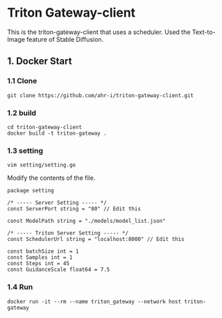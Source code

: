# Triton Gateway-client
This is the triton-gateway-client that uses a scheduler.
Used the Text-to-Image feature of Stable Diffusion.   

## 1. Docker Start
### 1.1 Clone
```
git clone https://github.com/ahr-i/triton-gateway-client.git
```

### 1.2 build
```
cd triton-gateway-client
docker build -t triton-gateway .
```

### 1.3 setting
```
vim setting/setting.go
```
Modify the contents of the file.   
```
package setting

/* ----- Server Setting ----- */
const ServerPort string = "80" // Edit this

const ModelPath string = "./models/model_list.json"

/* ----- Triton Server Setting ----- */
const SchedulerUrl string = "localhost:8000" // Edit this

const batchSize int = 1
const Samples int = 1
const Steps int = 45
const GuidanceScale float64 = 7.5
```

### 1.4 Run
```
docker run -it --rm --name triton_gateway --network host triton-gateway
```
